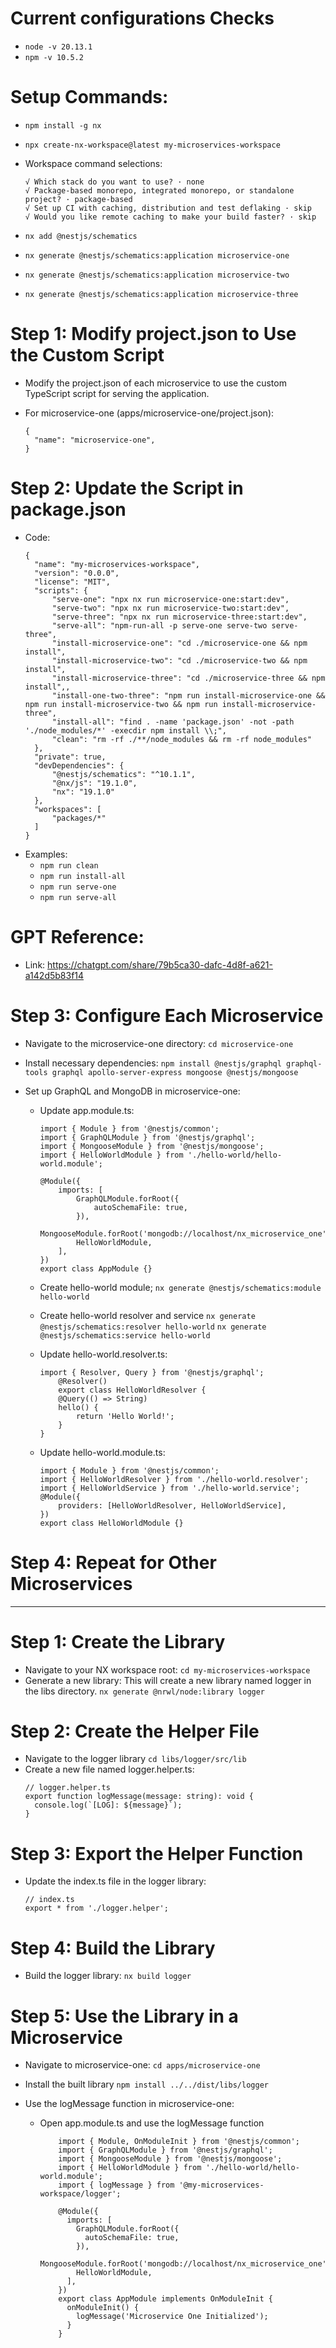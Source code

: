 # Current configurations Checks

- `node -v 20.13.1`
- `npm -v 10.5.2`

# Setup Commands:

- `npm install -g nx`
- `npx create-nx-workspace@latest my-microservices-workspace`

- Workspace command selections:

  ```
  √ Which stack do you want to use? · none
  √ Package-based monorepo, integrated monorepo, or standalone project? · package-based
  √ Set up CI with caching, distribution and test deflaking · skip
  √ Would you like remote caching to make your build faster? · skip
  ```

- `nx add @nestjs/schematics`
- `nx generate @nestjs/schematics:application microservice-one`
- `nx generate @nestjs/schematics:application microservice-two`
- `nx generate @nestjs/schematics:application microservice-three`

# Step 1: Modify project.json to Use the Custom Script

- Modify the project.json of each microservice to use the custom TypeScript script for serving the application.
- For microservice-one (apps/microservice-one/project.json):

  ```
  {
    "name": "microservice-one",
  }
  ```

# Step 2: Update the Script in package.json

- Code:
  ```
  {
    "name": "my-microservices-workspace",
    "version": "0.0.0",
    "license": "MIT",
    "scripts": {
        "serve-one": "npx nx run microservice-one:start:dev",
        "serve-two": "npx nx run microservice-two:start:dev",
        "serve-three": "npx nx run microservice-three:start:dev",
        "serve-all": "npm-run-all -p serve-one serve-two serve-three",
        "install-microservice-one": "cd ./microservice-one && npm install",
        "install-microservice-two": "cd ./microservice-two && npm install",
        "install-microservice-three": "cd ./microservice-three && npm install",,
        "install-one-two-three": "npm run install-microservice-one && npm run install-microservice-two && npm run install-microservice-three",
        "install-all": "find . -name 'package.json' -not -path './node_modules/*' -execdir npm install \\;",
        "clean": "rm -rf ./**/node_modules && rm -rf node_modules"
    },
    "private": true,
    "devDependencies": {
        "@nestjs/schematics": "^10.1.1",
        "@nx/js": "19.1.0",
        "nx": "19.1.0"
    },
    "workspaces": [
        "packages/*"
    ]
  }
  ```
- Examples: 
    - `npm run clean`
    - `npm run install-all`
    - `npm run serve-one`
    - `npm run serve-all`
# GPT Reference:

- Link: https://chatgpt.com/share/79b5ca30-dafc-4d8f-a621-a142d5b83f14

# Step 3: Configure Each Microservice

- Navigate to the microservice-one directory:
  `cd microservice-one`
- Install necessary dependencies:
  `npm install @nestjs/graphql graphql-tools graphql apollo-server-express mongoose @nestjs/mongoose`
- Set up GraphQL and MongoDB in microservice-one:

  - Update app.module.ts:

    ```
    import { Module } from '@nestjs/common';
    import { GraphQLModule } from '@nestjs/graphql';
    import { MongooseModule } from '@nestjs/mongoose';
    import { HelloWorldModule } from './hello-world/hello-world.module';

    @Module({
        imports: [
            GraphQLModule.forRoot({
                autoSchemaFile: true,
            }),
            MongooseModule.forRoot('mongodb://localhost/nx_microservice_one'),
            HelloWorldModule,
        ],
    })
    export class AppModule {}
    ```

  - Create hello-world module;
    `nx generate @nestjs/schematics:module hello-world`

  - Create hello-world resolver and service
    `nx generate @nestjs/schematics:resolver hello-world`
    `nx generate @nestjs/schematics:service hello-world`

  - Update hello-world.resolver.ts:

    ```
    import { Resolver, Query } from '@nestjs/graphql';
        @Resolver()
        export class HelloWorldResolver {
        @Query(() => String)
        hello() {
            return 'Hello World!';
        }
    }
    ```

  - Update hello-world.module.ts:

    ```
    import { Module } from '@nestjs/common';
    import { HelloWorldResolver } from './hello-world.resolver';
    import { HelloWorldService } from './hello-world.service';
    @Module({
        providers: [HelloWorldResolver, HelloWorldService],
    })
    export class HelloWorldModule {}
    ```

# Step 4: Repeat for Other Microservices

---

# Step 1: Create the Library

- Navigate to your NX workspace root:
  `cd my-microservices-workspace`
- Generate a new library: This will create a new library named logger in the libs directory.
  `nx generate @nrwl/node:library logger`

# Step 2: Create the Helper File

- Navigate to the logger library
  `cd libs/logger/src/lib`
- Create a new file named logger.helper.ts:
  ```
  // logger.helper.ts
  export function logMessage(message: string): void {
    console.log(`[LOG]: ${message}`);
  }
  ```

# Step 3: Export the Helper Function

- Update the index.ts file in the logger library:
  ```
  // index.ts
  export * from './logger.helper';
  ```

# Step 4: Build the Library

- Build the logger library:
  `nx build logger`

# Step 5: Use the Library in a Microservice

- Navigate to microservice-one:
  `cd apps/microservice-one`
- Install the built library
  `npm install ../../dist/libs/logger`
- Use the logMessage function in microservice-one:

  - Open app.module.ts and use the logMessage function

    ```
        import { Module, OnModuleInit } from '@nestjs/common';
        import { GraphQLModule } from '@nestjs/graphql';
        import { MongooseModule } from '@nestjs/mongoose';
        import { HelloWorldModule } from './hello-world/hello-world.module';
        import { logMessage } from '@my-microservices-workspace/logger';

        @Module({
          imports: [
            GraphQLModule.forRoot({
              autoSchemaFile: true,
            }),
            MongooseModule.forRoot('mongodb://localhost/nx_microservice_one'),
            HelloWorldModule,
          ],
        })
        export class AppModule implements OnModuleInit {
          onModuleInit() {
            logMessage('Microservice One Initialized');
          }
        }
    ```
